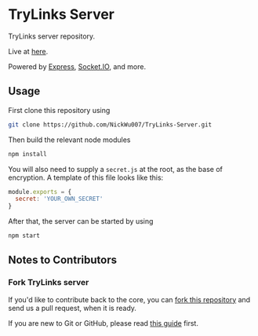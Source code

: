 # TryLinks Server

TryLinks server repository.

Live at [here](http://devpractical.com:5000/web).

Powered by [Express](https://expressjs.com/), [Socket.IO](https://socket.io/), and more.

## Usage

First clone this repository using

~~~bash
git clone https://github.com/NickWu007/TryLinks-Server.git
~~~

Then build the relevant node modules

~~~bash
npm install
~~~

You will also need to supply a `secret.js` at the root, as the base of encryption. A template of this file looks like this:

~~~javascript
module.exports = {
  secret: 'YOUR_OWN_SECRET'
}
~~~

After that, the server can be started by using

~~~bash
npm start
~~~
    
## Notes to Contributors

### Fork TryLinks server

If you'd like to contribute back to the core, you can [fork this repository](https://help.github.com/articles/fork-a-repo) and send us a pull request, when it is ready.

If you are new to Git or GitHub, please read [this guide](https://help.github.com/) first.
